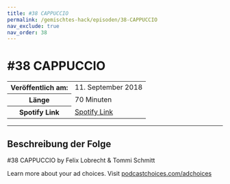 ```yaml
---
title: #38 CAPPUCCIO
permalink: /gemischtes-hack/episoden/38-CAPPUCCIO
nav_exclude: true
nav_order: 38
---
```


# #38 CAPPUCCIO
<table class="resp-table dcf-table dcf-table-responsive dcf-table-bordered dcf-table-striped dcf-w-100%">
                    <tbody>
                        <tr>
                            <th scope="row">Veröffentlich am:</th>
                            <td data-label="Veröffentlich am:">11. September 2018</td>
                        </tr>
                        <tr>
                            <th scope="row">Länge </th>
                            <td data-label="Länge ">70 Minuten</td>
                        </tr><tr>
                                <th scope="row">Spotify Link</th>
                                <td data-label="Spotify Link"><a href="https://open.spotify.com/episode/3nUkY2rVcTRlRnv05A67Gz">Spotify Link</a></td>
                            </tr></tbody>
                </table>

***

## Beschreibung der Folge

<div>
<p>#38 CAPPUCCIO by Felix Lobrecht &amp; Tommi Schmitt</p><p> </p><p>Learn more about your ad choices. Visit <a href="https://podcastchoices.com/adchoices">podcastchoices.com/adchoices</a></p>  
</div>

